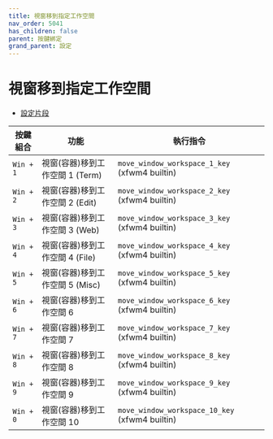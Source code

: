 ```yaml
---
title: 視窗移到指定工作空間
nav_order: 5041
has_children: false
parent: 按鍵綁定
grand_parent: 設定
---
```



# 視窗移到指定工作空間


* [設定片段](https://github.com/samwhelp/note-about-xfce/blob/gh-pages/_demo/config/xfce-config/main/config/xfce4/xfconf/xfce-perchannel-xml/xfce4-keyboard-shortcuts.xml#L215)

| 按鍵組合          | 功能     | 執行指令         |
| --------- | -------------------------------------------- | --------------------------------------------------- |
| `Win + 1` | 視窗(容器)移到工作空間 1 (Term) | `move_window_workspace_1_key` (xfwm4 builtin) |
| `Win + 2` | 視窗(容器)移到工作空間 2 (Edit) | `move_window_workspace_2_key` (xfwm4 builtin) |
| `Win + 3` | 視窗(容器)移到工作空間 3 (Web)  | `move_window_workspace_3_key` (xfwm4 builtin) |
| `Win + 4` | 視窗(容器)移到工作空間 4 (File) | `move_window_workspace_4_key` (xfwm4 builtin) |
| `Win + 5` | 視窗(容器)移到工作空間 5 (Misc) | `move_window_workspace_5_key` (xfwm4 builtin) |
| `Win + 6` | 視窗(容器)移到工作空間 6        | `move_window_workspace_6_key` (xfwm4 builtin) |
| `Win + 7` | 視窗(容器)移到工作空間 7        | `move_window_workspace_7_key` (xfwm4 builtin) |
| `Win + 8` | 視窗(容器)移到工作空間 8        | `move_window_workspace_8_key` (xfwm4 builtin) |
| `Win + 9` | 視窗(容器)移到工作空間 9        | `move_window_workspace_9_key` (xfwm4 builtin) |
| `Win + 0` | 視窗(容器)移到工作空間 10        | `move_window_workspace_10_key` (xfwm4 builtin) |


